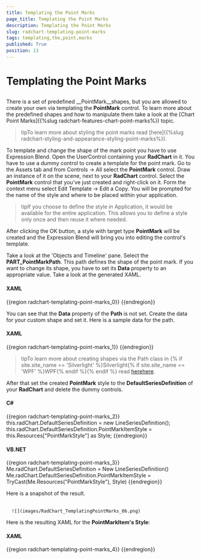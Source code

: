 ```yaml
---
title: Templating the Point Marks
page_title: Templating the Point Marks
description: Templating the Point Marks
slug: radchart-templating-point-marks
tags: templating,the,point,marks
published: True
position: 13
---
```


# Templating the Point Marks



## 

There is a set of predefined __PointMark__shapes, but you are allowed to create your own via templating the __PointMark__ control. To learn more about the predefined shapes and how to manipulate them take a look at the [Chart Point Marks]({%slug radchart-features-chart-point-marks%}) topic.

>tipTo learn more about styling the point marks read [here]({%slug radchart-styling-and-appearance-styling-point-marks%}).

To template and change the shape of the mark point you have to use Expression Blend. Open the UserControl containing your __RadChart__ in it. You have to use a dummy control to create a template for the point mark. Go to the Assets tab and from Controls -> All select the __PointMark__ control. Draw an instance of it on the scene, next to your __RadChart__ control. Select the __PointMark__ control that you've just created and right-click on it. Form the context menu select Edit Template -> Edit a Copy. You will be prompted for the name of the style and where to be placed within your application.

>tipIf you choose to define the style in Application, it would be available for the entire application. This allows you to define a style only once and then reuse it where needed.

After clicking the OK button, a style with target type __PointMark__ will be created and the Expression Blend will bring you into editing the control's template.

Take a look at the 'Objects and Timeline' pane. Select the __PART_PointMarkPath__. This path defines the shape of the point mark. If you want to change its shape, you have to set its __Data__ property to an appropriate value. Take a look at the generated XAML.

#### __XAML__

{{region radchart-templating-point-marks_0}}
	<Style x:Key="PointMarkStyle"
	     TargetType="telerikCharting:PointMark">
	  <Setter Property="Size"
	          Value="10" />
	  <Setter Property="Template">
	      <Setter.Value>
	          <ControlTemplate TargetType="telerikCharting:PointMark">
	              <Canvas>
	                  <Path x:Name="PART_PointMarkPath"
	                        Stretch="Fill"
	                        Height="{TemplateBinding Size}"
	                        Style="{TemplateBinding ShapeStyle}"
	                        Width="{TemplateBinding Size}"
	                        Canvas.Left="{TemplateBinding PointMarkCanvasLeft}"
	                        Canvas.Top="{TemplateBinding PointMarkCanvasTop}" />
	              </Canvas>
	          </ControlTemplate>
	      </Setter.Value>
	  </Setter>
	</Style>
	{{endregion}}



You can see that the __Data__ property of the __Path__ is not set. Create the data for your custom shape and set it. Here is a sample data for the path.

#### __XAML__

{{region radchart-templating-point-marks_1}}
	<Path x:Name="PART_PointMarkPath"
	      Stretch="Fill"
	      Height="{TemplateBinding Size}"
	      Style="{TemplateBinding ShapeStyle}"
	      Width="{TemplateBinding Size}"
	      Canvas.Left="{TemplateBinding PointMarkCanvasLeft}"
	      Canvas.Top="{TemplateBinding PointMarkCanvasTop}"
	      Data="F1 M 6.5,3.5 L 3.5,0.5 0.5,3.5 3.5,6.5 0.5,9.5 3.5,12.5 6.5,9.5 9.5,12.5 12.5,9.5 9.5,6.5 12.5,3.5 9.5,0.5 6.5,3.5 Z" />
	{{endregion}}



>tipTo learn more about creating shapes via the Path class in {% if site.site_name == 'Silverlight' %}Silverlight{% if site.site_name == 'WPF' %}WPF{% endif %}{% endif %} read [here](http://msdn.microsoft.com/en-us/library/cc189041%28VS.95%29.aspx)[here](http://msdn.microsoft.com/en-us/library/ms752293.aspx).

After that set the created __PointMark__ style to the __DefaultSeriesDefinition__ of your __RadChart__ and delete the dummy controls.

#### __C#__

{{region radchart-templating-point-marks_2}}
	this.radChart.DefaultSeriesDefinition = new LineSeriesDefinition();
	this.radChart.DefaultSeriesDefinition.PointMarkItemStyle = this.Resources["PointMarkStyle"] as Style;
	{{endregion}}



#### __VB.NET__

{{region radchart-templating-point-marks_3}}
	Me.radChart.DefaultSeriesDefinition = New LineSeriesDefinition()
	Me.radChart.DefaultSeriesDefinition.PointMarkItemStyle = TryCast(Me.Resources("PointMarkStyle"), Style)
	{{endregion}}



Here is a snapshot of the result.




         
      ![](images/RadChart_TemplatingPointMarks_06.png)

Here is the resulting XAML for the __PointMarkItem's Style__:

#### __XAML__

{{region radchart-templating-point-marks_4}}
	<Style x:Key="PointMarkStyle"
	       TargetType="telerikCharting:PointMark">
	    <Setter Property="Size"
	            Value="10" />
	    <Setter Property="Template">
	        <Setter.Value>
	            <ControlTemplate TargetType="telerikCharting:PointMark">
	                <Canvas>
	                    <Path x:Name="PART_PointMarkPath"
	                          Stretch="Fill"
	                          Height="{TemplateBinding Size}"
	                          Style="{TemplateBinding ShapeStyle}"
	                          Width="{TemplateBinding Size}"
	                          Canvas.Left="{TemplateBinding PointMarkCanvasLeft}"
	                          Canvas.Top="{TemplateBinding PointMarkCanvasTop}"
	                          Data="F1 M 6.5,3.5 L 3.5,0.5 0.5,3.5 3.5,6.5 0.5,9.5 3.5,12.5 6.5,9.5 9.5,12.5 12.5,9.5 9.5,6.5 12.5,3.5 9.5,0.5 6.5,3.5 Z" />
	                </Canvas>
	            </ControlTemplate>
	        </Setter.Value>
	    </Setter>
	</Style>
	{{endregion}}


